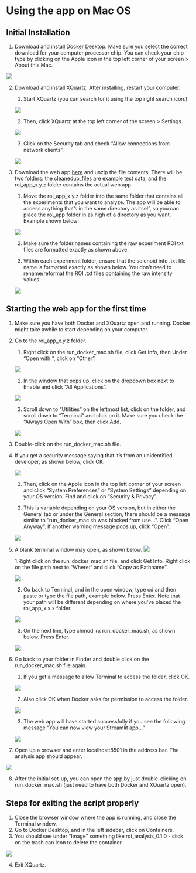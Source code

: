 # Using the app on Mac OS

## Initial Installation
1. Download and install [Docker Desktop](https://www.docker.com/products/docker-desktop/). Make sure you select the correct download for your computer processor chip. You can check your chip type by clicking on the Apple icon in the top left corner of your screen > About this Mac.

![](https://github.com/janeswh/ca_imaging_analysis/blob/main/docs/media/mac/mac1.png)

2. Download and install [XQuartz](https://www.xquartz.org/). After installing, restart your computer.

    1. Start XQuartz (you can search for it using the top right search icon.)

    ![](https://github.com/janeswh/ca_imaging_analysis/blob/main/docs/media/mac/mac2.png)

    2. Then, click XQuartz at the top left corner of the screen > Settings.

    ![](https://github.com/janeswh/ca_imaging_analysis/blob/main/docs/media/mac/mac3.png)

    3. Click on the Security tab and check “Allow connections from network clients”.

    ![](https://github.com/janeswh/ca_imaging_analysis/blob/main/docs/media/mac/mac4.png)

3. Download the web app [here](https://pitt-my.sharepoint.com/personal/cheetham_pitt_edu/_layouts/15/onedrive.aspx?id=%2Fpersonal%2Fcheetham%5Fpitt%5Fedu%2FDocuments%2FCheetham%20lab%2Froi%5Fanalysis%5Fapp%5Ftest%2Ezip&parent=%2Fpersonal%2Fcheetham%5Fpitt%5Fedu%2FDocuments%2FCheetham%20lab) and unzip the file contents. There will be two folders: the cleanedup_files are example test data, and the roi_app_x.y.z folder contains the actual web app. 

    1. Move the roi_app_x.y.z folder into the same folder that contains all the experiments that you want to analyze. The app will be able to access anything that’s in the same directory as itself, so you can place the roi_app folder in as high of a directory as you want. Example shown below:

    ![](https://github.com/janeswh/ca_imaging_analysis/blob/main/docs/media/mac/mac5.png)

    2. Make sure the folder names containing the raw experiment ROI txt files are formatted exactly as shown above.

    3. Within each experiment folder, ensure that the solenoid info .txt file name is formatted exactly as shown below. You don’t need to rename/reformat the ROI .txt files containing the raw intensity values.

    ![](https://github.com/janeswh/ca_imaging_analysis/blob/main/docs/media/mac/mac6.png)

## Starting the web app for the first time

1. Make sure you have both Docker and XQuartz open and running. Docker might take awhile to start depending on your computer.

2. Go to the roi_app_x.y.z folder.
    1. Right click on the run_docker_mac.sh file, click Get Info, then Under “Open with:”, click on “Other”.

    ![](https://github.com/janeswh/ca_imaging_analysis/blob/main/docs/media/mac/mac7.png)

    2. In the window that pops up, click on the dropdown box next to Enable and click “All Applications”.

    ![](https://github.com/janeswh/ca_imaging_analysis/blob/main/docs/media/mac/mac8.png)

    3. Scroll down to “Utilities” on the leftmost list, click on the folder, and scroll down to “Terminal” and click on it. Make sure you check the “Always Open With” box, then click Add.

    ![](https://github.com/janeswh/ca_imaging_analysis/blob/main/docs/media/mac/mac9.png)

3. Double-click on the run_docker_mac.sh file.

4. If you get a security message saying that it’s from an unidentified developer, as shown below, click OK.

    ![](https://github.com/janeswh/ca_imaging_analysis/blob/main/docs/media/mac/mac10.png)

    1. Then, click on the Apple icon in the top left corner of your screen and click “System Preferences” or “System Settings” depending on your OS version. Find and click on “Security & Privacy”.

    2. This is variable depending on your OS version, but in either the General tab or under the General section, there should be a message similar to “run_docker_mac.sh was blocked from use…”. Click “Open Anyway”. If another warning message pops up, click “Open”.

    ![](https://github.com/janeswh/ca_imaging_analysis/blob/main/docs/media/mac/mac11.png)

5. A blank terminal window may open, as shown below.
![](https://github.com/janeswh/ca_imaging_analysis/blob/main/docs/media/mac/mac12.png)

    1.Right click on the run_docker_mac.sh file, and click Get Info. Right click on the file path next to “Where:” and click “Copy as Pathname”.

    ![](https://github.com/janeswh/ca_imaging_analysis/blob/main/docs/media/mac/mac13.png)

    2. Go back to Terminal, and in the open window, type cd and then paste or type the file path, example below. Press Enter. Note that your path will be different depending on where you’ve placed the roi_app_x.x.x folder.

    ![](https://github.com/janeswh/ca_imaging_analysis/blob/main/docs/media/mac/mac13.png)

    3. On the next line, type chmod +x run_docker_mac.sh, as shown below. Press Enter.

    ![](https://github.com/janeswh/ca_imaging_analysis/blob/main/docs/media/mac/mac14.png)

6. Go back to your folder in Finder and double click on the run_docker_mac.sh file again.

    1. If you get a message to allow Terminal to access the folder, click OK.

    ![](https://github.com/janeswh/ca_imaging_analysis/blob/main/docs/media/mac/mac15.png)

    2. Also click OK when Docker asks for permission to access the folder.

    ![](https://github.com/janeswh/ca_imaging_analysis/blob/main/docs/media/mac/mac16.png)

    3. The web app will have started successfully if you see the following message “You can now view your Streamlit app…”

    ![](https://github.com/janeswh/ca_imaging_analysis/blob/main/docs/media/mac/mac17.png)

7. Open up a browser and enter localhost:8501 in the address bar. The analysis app should appear.

![](https://github.com/janeswh/ca_imaging_analysis/blob/main/docs/media/mac/mac18.png)

8. After the initial set-up, you can open the app by just double-clicking on run_docker_mac.sh (just need to have both Docker and XQuartz open).

## Steps for exiting the script properly

1. Close the browser window where the app is running, and close the Terminal window.
2. Go to Docker Desktop, and in the left sidebar, click on Containers.
3. You should see under “Image” something like roi_analysis_0.1.0 - click on the trash can icon to delete the container.

![](https://github.com/janeswh/ca_imaging_analysis/blob/main/docs/media/mac/mac19.png)

4. Exit XQuartz.















